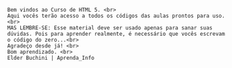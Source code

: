     Bem vindos ao Curso de HTML 5. <br>
    Aqui vocês terão acesso a todos os códigos das aulas prontos para uso. <br>
    MAS LEMBRE-SE: Esse material deve ser usado apenas para sanar suas dúvidas. Pois para aprender realmente, é necessário que vocês escrevam o código do zero...<br>
    Agradeço desde já! <br>
    Bom aprendizado. <br>
    Elder Buchini | Aprenda_Info
